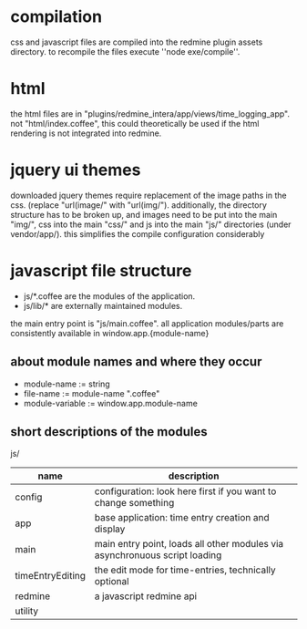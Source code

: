 # compilation
css and javascript files are compiled into the redmine plugin assets directory.
to recompile the files execute ''node exe/compile''.

# html
the html files are in "plugins/redmine_intera/app/views/time_logging_app".
not "html/index.coffee", this could theoretically be used if the html rendering is not integrated into redmine.

# jquery ui themes
downloaded jquery themes require replacement of the image paths in the css. (replace "url(image/" with "url(img/").
additionally, the directory structure has to be broken up, and images need to be put into the main "img/", css into the main "css/" and js into the main "js/" directories (under vendor/app/).
this simplifies the compile configuration considerably

# javascript file structure
* js/*.coffee are the modules of the application.
* js/lib/* are externally maintained modules.

the main entry point is "js/main.coffee".
all application modules/parts are consistently available in window.app.{module-name}

## about module names and where they occur
* module-name := string
* file-name := module-name ".coffee"
* module-variable := window.app.module-name

## short descriptions of the modules
js/

  |name|description|
  ----|----
  |config|configuration: look here first if you want to change something|
  |app|base application: time entry creation and display|
  |main|main entry point, loads all other modules via asynchronuous script loading|
  |timeEntryEditing|the edit mode for time-entries, technically optional|
  |redmine|a javascript redmine api|
  |utility|
